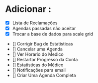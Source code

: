 # Adicionar :

-   [x] Lista de Reclamações
-   [x] Agendas passadas não aceitar
-   [x] Trocar a base de dados para scale grid
-   [] Corrigir Bug de Estatisticas
-   [] Cancelar uma Agenda
-   [] Ver Horario do Medico
-   [] Restartar Progresso da Conta
-   [] Estatisticas do Médico
-   [] Notificações para email
-   [] Criar Uma Agenda Completa
